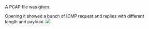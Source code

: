 A PCAP file was given.

Opening it showed a bunch of ICMP request and replies with different length and payload.
![](https://github.com/k4nfr3/CTF-writeup/writeup1.png)
